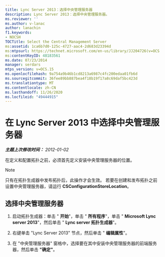 ```yaml
---
title: Lync Server 2013：选择中央管理服务器
description: Lync Server 2013：选择中央管理服务器。
ms.reviewer: ''
ms.author: v-lanac
author: lanachin
f1.keywords:
- NOCSH
TOCTitle: Select the Central Management Server
ms:assetid: 1ca6b7d0-125c-4727-aac4-2d683d23394d
ms:mtpsurl: https://technet.microsoft.com/en-us/library/JJ204726(v=OCS.15)
ms:contentKeyID: 48183561
ms.date: 07/23/2014
manager: serdars
mtps_version: v=OCS.15
ms.openlocfilehash: 9a754a9b46b1cd8213a6987c4fc200edaa01fb6d
ms.sourcegitcommit: 36fee89bb887bea4f18b19f17a8c69daf5bc423d
ms.translationtype: MT
ms.contentlocale: zh-CN
ms.lasthandoff: 11/26/2020
ms.locfileid: "49444915"
---
```

# <a name="select-the-central-management-server-in-lync-server-2013"></a>在 Lync Server 2013 中选择中央管理服务器

<div data-xmlns="http://www.w3.org/1999/xhtml">

<div class="topic" data-xmlns="http://www.w3.org/1999/xhtml" data-msxsl="urn:schemas-microsoft-com:xslt" data-cs="https://msdn.microsoft.com/">

<div data-asp="https://msdn2.microsoft.com/asp">



</div>

<div id="mainSection">

<div id="mainBody">

<span> </span>

_**主题上次修改时间：** 2012-01-02_

在定义和配置拓扑之前，必须首先定义安装中央管理服务器的位置。

<div>


> [!NOTE]  
> 只有在拓扑生成器中发布拓扑后，此操作才会生效。 若要在创建和发布拓扑之前设置中央管理服务器，请运行 <STRONG>CSConfigurationStoreLocation</STRONG>。



</div>

<div>

## <a name="to-select-the-central-management-server"></a>选择中央管理服务器

1.  启动拓扑生成器：单击 " **开始**"，单击 " **所有程序**"，单击 " **Microsoft Lync server 2013**"，然后单击 " **Lync server 拓扑生成器**"。

2.  右键单击 "Lync Server 2013" 节点，然后单击 " **编辑属性**"。

3.  在 "中央管理服务器" 窗格中，选择要在其中安装中央管理服务器的前端服务器，然后单击 **"确定"**。

</div>

</div>

<span> </span>

</div>

</div>

</div>


